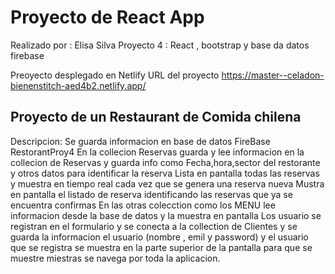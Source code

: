 # Proyecto de React App 
Realizado por : Elisa Silva
Proyecto 4 : React , bootstrap y base da datos firebase


Preoyecto desplegado en Netlify 
URL del proyecto https://master--celadon-bienenstitch-aed4b2.netlify.app/


## Proyecto de un Restaurant de Comida chilena
Descripcion:
 Se guarda informacion en base de datos FireBase RestorantProy4
 En la collecion Reservas guarda y lee informacion en la collecion de Reservas y guarda info como Fecha,hora,sector del restorante y otros datos para identificar la reserva
 Lista en pantalla todas las reservas y muestra en tiempo real cada vez que se genera una reserva nueva
 Mustra en pantalla el listado de reserva identificando las reservas que ya se encuentra confirmas
 En las otras colecction como los MENU lee informacion desde la base de datos y la muestra en pantalla
 Los usuario se registran en el formulario y se conecta a la collection de Clientes y se guarda la informacion el usuario (nombre , emil y password) y el usuario que se registra se muestra en la parte superior de la pantalla para que se muestre miestras se navega por toda la aplicacion.

 